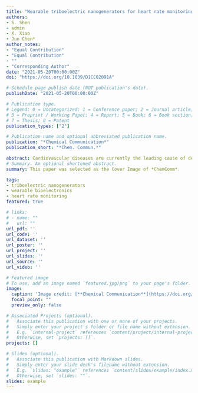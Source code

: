 ```yaml
---
title: "Wearable triboelectric nanogenerators for heart rate monitoring"
authors:
- S. Shen
- admin
- X. Xiao
- Jun Chen*
author_notes:
- "Equal Contribution"
- "Equal Contribution"
- ""
- "Corresponding Author"
date: "2021-05-20T00:00:00Z"
doi: "https://doi.org/10.1039/D1CC02091A"

# Schedule page publish date (NOT publication's date).
publishDate: "2021-05-20T00:00:00Z"

# Publication type.
# Legend: 0 = Uncategorized; 1 = Conference paper; 2 = Journal article;
# 3 = Preprint / Working Paper; 4 = Report; 5 = Book; 6 = Book section;
# 7 = Thesis; 8 = Patent
publication_types: ["2"]

# Publication name and optional abbreviated publication name.
publication: "*Chemical Communication*"
publication_short: "*Chem. Commun.*"

abstract: Cardiovascular diseases are currently the leading cause of death globally and are projected to remain the leading cause in 2040, making heart rate an important physiological indicator that should be regularly monitored. Current heart rate monitoring techniques, including photoplethysmography and electrocardiography, are inconvenient for continuous biomonitoring in a wearable way. With a collection of compelling features, such as light weight and high sensitivity, triboelectric nanogenerators (TENGs) have become an emerging and cost-effective biotechnology for long-term and continuous heart rate monitoring in a wearable manner. In this review, we systematically discuss the biomechanics of heart beat, working mechanisms of TENGs, and exemplary applications of TENGs for self-powered heart rate monitoring. Finally, we conclude with a discussion of the potential for technology development in the future.
# Summary. An optional shortened abstract.
summary: This paper was selected as the Cover Image of *ChemComm*.

tags:
- triboelectric nanogenerators
- wearable bioelectronics
- heart rate monitoring
featured: true

# links:
# - name: ""
#   url: ""
url_pdf: ''
url_code: ''
url_dataset: ''
url_poster: ''
url_project: ''
url_slides: ''
url_source: ''
url_video: ''

# Featured image
# To use, add an image named `featured.jpg/png` to your page's folder. 
image:
  caption: 'Image credit: [**Chemical Communication**](https://doi.org/10.1039/D1CC02091A)'
  focal_point: ""
  preview_only: false

# Associated Projects (optional).
#   Associate this publication with one or more of your projects.
#   Simply enter your project's folder or file name without extension.
#   E.g. `internal-project` references `content/project/internal-project/index.md`.
#   Otherwise, set `projects: []`.
projects: []

# Slides (optional).
#   Associate this publication with Markdown slides.
#   Simply enter your slide deck's filename without extension.
#   E.g. `slides: "example"` references `content/slides/example/index.md`.
#   Otherwise, set `slides: ""`.
slides: example
---
```

